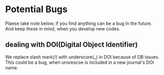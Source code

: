 # Potential Bugs

Plaese take note below, if you find anything can be a bug in the future.  
And keep these in mind, when you develop new codes.  


## dealing with DOI(Digital Object Identifier)

We replace slash mark(/) with underscore(_) in DOI because of DB issues.  
This could be a bug, when unsrescoe is included in a new journal's DOI name.